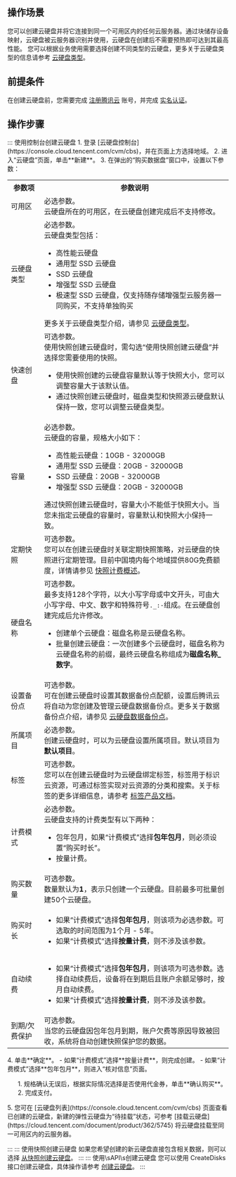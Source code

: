 ## 操作场景
您可以创建云硬盘并将它连接到同一个可用区内的任何云服务器。通过块储存设备映射，云硬盘被云服务器识别并使用，云硬盘在创建后不需要预热即可达到其最高性能。
您可以根据业务使用需要选择创建不同类型的云硬盘，更多关于云硬盘类型的信息请参考 [云硬盘类型](/doc/product/362/2353)。

## 前提条件
在创建云硬盘前，您需要完成 [注册腾讯云](https://cloud.tencent.com/document/product/378/17985) 账号，并完成 [实名认证](https://cloud.tencent.com/document/product/378/3629)。

## 操作步骤
<dx-tabs>
::: 使用控制台创建云硬盘
1. 登录 [云硬盘控制台](https://console.cloud.tencent.com/cvm/cbs)，并在页面上方选择地域。
2. 进入“云硬盘”页面，单击**新建**。
3. 在弹出的“购买数据盘”窗口中，设置以下参数：
<table>
     <tr>
         <th width="15%">参数项</th>  
         <th>参数说明</th>  
     </tr>
	 <tr>
         <td>可用区</td>
         <td>必选参数。</br>云硬盘所在的可用区，在云硬盘创建完成后不支持修改。</td>
     </tr> 
	 <tr>
         <td>云硬盘类型</td>
         <td>必选参数。</br>云硬盘类型包括：<ul><li>高性能云硬盘</li><li>通用型 SSD 云硬盘</li><li>SSD 云硬盘</li><li>增强型 SSD 云硬盘</li><li>极速型 SSD 云硬盘，仅支持随存储增强型云服务器一同购买，不支持单独购买</li></ul>
		 更多关于云硬盘类型介绍，请参见 <a href="https://cloud.tencent.com/document/product/362/2353">云硬盘类型</a>。
		 </td>
     </tr>
     <tr>
			 <td>快速创盘</td>
			 <td>可选参数。</br>使用快照创建云硬盘时，需勾选“使用快照创建云硬盘”并选择您需要使用的快照。
				 <ul><li>使用快照创建的云硬盘容量默认等于快照大小，您可以调整容量大于该默认值。</li>
         <li>通过快照创建云硬盘时，磁盘类型和快照源云硬盘默认保持一致，您可以调整云硬盘类型。</li></ul></td>
		 </tr>
	 <tr>
         <td>容量</td>
         <td>必选参数。</br>云硬盘的容量，规格大小如下：<ul><li>高性能云硬盘：10GB - 32000GB</li><li>通用型 SSD 云硬盘：20GB - 32000GB</li><li>SSD 云硬盘：20GB - 32000GB</li><li>增强型 SSD 云硬盘：20GB - 32000GB</li></ul>通过快照创建云硬盘时，容量大小不能低于快照大小。当您未指定云硬盘的容量时，容量默认和快照大小保持一致。</td>
     </tr>
	 <tr>
	 <tr>
         <td>定期快照</td>
         <td>可选参数。<br>您可以在创建云硬盘时关联定期快照策略，对云硬盘的快照进行定期管理。目前中国境内每个地域提供80G免费额度，详情请参见 <a href="https://cloud.tencent.com/document/product/362/32361#Snapshot">快照计费概述</a>。
         </td>
     </tr>
     <tr>
         <td>硬盘名称</td>
         <td>可选参数。</br>最多支持128个字符，以大小写字母或中文开头，可由大小写字母、中文、数字和特殊符号<code>._:-</code>组成。在云硬盘创建完成后允许修改。<ul><li>创建单个云硬盘：磁盘名称是云硬盘名称。</li><li>批量创建云硬盘：一次创建多个云硬盘时，磁盘名称为云硬盘名称的前缀，最终云硬盘名称组成为<b>磁盘名称_数字</b>。</li></ul></td>
     </tr>
		 <tr>
         <td>设置备份点</td>
         <td>可选参数。</br>可在创建云硬盘时设置其数据备份点配额，设置后腾讯云将自动为您创建及管理云硬盘数据备份点。更多关于数据备份点介绍，请参见  <a href="https://cloud.tencent.com/document/product/362/73592">云硬盘数据备份点</a>。
				</td>
     </tr>
	 <tr>
         <td>所属项目</td>
         <td>必选参数。</br>创建云硬盘时，可以为云硬盘设置所属项目。默认项目为<b>默认项目</b>。</td>
     </tr>
	 <tr>
         <td>标签</td>
         <td>可选参数。</br>您可以在创建云硬盘时为云硬盘绑定标签，标签用于标识云资源，可通过标签实现对云资源的分类和搜索。关于标签的更多详细信息，请参考 <a href="https://cloud.tencent.com/document/product/651">标签产品文档</a>。</td>
     </tr>
	 <tr>
         <td>计费模式</td>
				 <td>必选参数。</br>云硬盘支持的计费类型有以下两种：<ul><li>包年包月，如果“计费模式”选择<b>包年包月</b>，则必须设置“购买时长”。</li><li>按量计费。</li></ul></td>
     </tr>
	  <tr>
         <td>购买数量</td>
         <td>可选参数。</br>数量默认为<b>1</b>，表示只创建一个云硬盘。目前最多可批量创建50个云硬盘。</td>
     </tr>
	 <tr>
         <td>购买时长</td>
				 <td><ul><li>如果“计费模式”选择<b>包年包月</b>，则该项为必选参数。可选取的时间范围为1个月 - 5年。</li><li>如果“计费模式”选择<b>按量计费</b>，则不涉及该参数。</li></ul></td>
     </tr>
		 <tr>
         <td>自动续费</td>
         <td><ul>
				 <li>如果“计费模式”选择<b>包年包月</b>，则该项为可选参数。选择自动续费后，设备将在到期后且账户余额足够时，按月自动续费。 
					</li>
					<li>如果“计费模式”选择<b>按量计费</b>，则不涉及该参数。</li></ul></td>
     </tr>
		 <tr>
         <td>到期/欠费保护</td>
         <td>可选参数。</br>当您的云硬盘因包年包月到期，账户欠费等原因导致被回收，系统将自动创建快照保护您的数据。</td>
     </tr>
</table>
4. 单击**确定**。
 - 如果“计费模式”选择**按量计费**，则完成创建。
 - 如果“计费模式”选择**包年包月**，则进入“核对信息”页面。
  <ol>
  1. 规格确认无误后，根据实际情况选择是否使用代金券，单击**确认购买**。
  2. 完成支付。
 </ol>
5. 您可在 [云硬盘列表](https://console.cloud.tencent.com/cvm/cbs) 页面查看已创建的云硬盘，新建的弹性云硬盘为“待挂载”状态，可参考 [挂载云硬盘](https://cloud.tencent.com/document/product/362/5745) 将云硬盘挂载至同一可用区内的云服务器。

:::
::: 使用快照创建云硬盘
如果您希望创建的新云硬盘直接包含相关数据，则可以选择 [从快照创建云硬盘](https://cloud.tencent.com/document/product/362/5757)。
:::
::: 使用\sAPI\s创建云硬盘
您可以使用 CreateDisks 接口创建云硬盘，具体操作请参考 [创建云硬盘](https://cloud.tencent.com/document/product/362/16312)。
:::
</dx-tabs>



